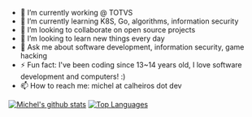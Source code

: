 - 🔭 I’m currently working @ TOTVS
- 🌱 I’m currently learning K8S, Go, algorithms, information security
- 👯 I’m looking to collaborate on open source projects
- 🤔 I’m looking to learn new things every day
- 💬 Ask me about software development, information security, game hacking
- ⚡ Fun fact: I've been coding since 13~14 years old, I love software development and computers! :)
- 📫 How to reach me: michel at calheiros dot dev

[![Michel's github stats](https://github-readme-stats.vercel.app/api?username=clh97&count_private=true&theme=radical&show_icons=true)](https://github.com/anuraghazra/github-readme-stats) [![Top Languages](https://github-readme-stats.vercel.app/api/top-langs/?username=clh97&theme=radical&layout=compact)](https://github.com/anuraghazra/github-readme-stats)
